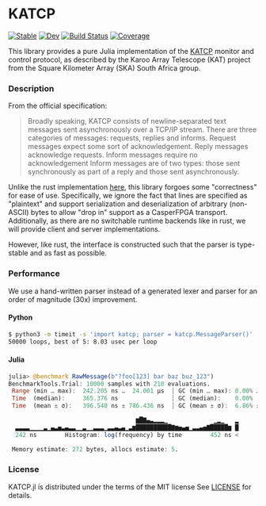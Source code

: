 # KATCP

[![Stable](https://img.shields.io/badge/docs-stable-blue.svg)](https://kiranshila.github.io/KATCP.jl/stable/)
[![Dev](https://img.shields.io/badge/docs-dev-blue.svg)](https://kiranshila.github.io/KATCP.jl/dev/)
[![Build Status](https://github.com/kiranshila/KATCP.jl/actions/workflows/CI.yml/badge.svg?branch=main)](https://github.com/kiranshila/KATCP.jl/actions/workflows/CI.yml?query=branch%3Amain)
[![Coverage](https://codecov.io/gh/kiranshila/KATCP.jl/branch/main/graph/badge.svg)](https://codecov.io/gh/kiranshila/KATCP.jl)

This library provides a pure Julia implementation of the [KATCP](https://katcp-python.readthedocs.io/en/latest/_downloads/361189acb383a294be20d6c10c257cb4/NRF-KAT7-6.0-IFCE-002-Rev5-1.pdf)
monitor and control protocol, as described by the Karoo Array Telescope (KAT) project from the Square Kilometer Array (SKA) South Africa group.

### Description

From the official specification:

> Broadly speaking, KATCP consists of newline-separated text messages sent asynchronously over a TCP/IP
> stream. There are three categories of messages: requests, replies and informs. Request messages expect some
> sort of acknowledgement. Reply messages acknowledge requests. Inform messages require no acknowledgement
> Inform messages are of two types: those sent synchronously as part of a reply and those sent asynchronously.

Unlike the rust implementation [here](https://github.com/kiranshila/katcp), this library forgoes some "correctness" for ease of use.
Specifically, we ignore the fact that lines are specified as "plaintext" and support serialization and deserialization of arbitrary (non-ASCII) bytes to allow "drop in" support as a CasperFPGA transport.
Additionally, as there are no switchable runtime backends like in rust, we will provide client and server implementations.

However, like rust, the interface is constructed such that the parser is type-stable and as fast as possible.

### Performance

We use a hand-written parser instead of a generated lexer and parser for an order of magnitude (30x) improvement.

#### Python
```sh
$ python3 -m timeit -s 'import katcp; parser = katcp.MessageParser()' 'parser.parse(b"?foo[123] bar baz buz_123")'
50000 loops, best of 5: 8.03 usec per loop
```

#### Julia
```julia
julia> @benchmark RawMessage(b"?foo[123] bar baz buz_123")
BenchmarkTools.Trial: 10000 samples with 210 evaluations.
 Range (min … max):  242.205 ns …  24.001 μs  ┊ GC (min … max): 0.00% … 98.26%
 Time  (median):     365.376 ns               ┊ GC (median):    0.00%
 Time  (mean ± σ):   396.540 ns ± 786.436 ns  ┊ GC (mean ± σ):  6.86% ±  3.40%

                                    ▆█▇▄▃▂▂▂▁             ▁▂▁   ▂
  ▃▃▃▃▁▁▁▁▃▁▄▃▅▃▄▃▃▁▁▃▁▁▃▃▃▁▃▃▄▃▄▁▃▆██████████▇▆▅▄▅▁▃▃▄▅▇█████▆ █
  242 ns        Histogram: log(frequency) by time        452 ns <

 Memory estimate: 272 bytes, allocs estimate: 5.
```

### License

KATCP.jl is distributed under the terms of the MIT license
See [LICENSE](LICENSE) for details.
